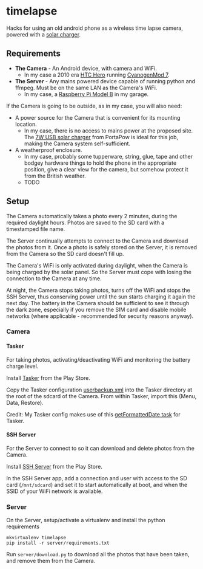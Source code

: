 # timelapse
Hacks for using an old android phone as a wireless time lapse camera, powered with a [solar charger](http://www.amazon.co.uk/gp/product/B00BU38MG0/ref=as_li_tl?ie=UTF8&camp=1634&creative=19450&creativeASIN=B00BU38MG0&linkCode=as2&tag=daybarrcom-21&linkId=7BZTGS5ZNT6V6D7R).

## Requirements

* **The Camera** - An Android device, with camera and WiFi.
    * In my case a 2010 era [HTC Hero](http://en.wikipedia.org/wiki/HTC_Hero) running [CyanogenMod 7](http://www.cyanogenmod.org/).
* **The Server** - Any mains powered device capable of running python and ffmpeg. Must be on the same LAN as the Camera's WiFi.
    * In my case, a [Raspberry Pi Model B](http://www.raspberrypi.org/products/model-b/) in my garage.

If the Camera is going to be outside, as in my case, you will also need:

* A power source for the Camera that is convenient for its mounting location.
    * In my case, there is no access to mains power at the proposed site. The [7W USB solar charger](http://www.amazon.co.uk/gp/product/B00BU38MG0/ref=as_li_tl?ie=UTF8&camp=1634&creative=19450&creativeASIN=B00BU38MG0&linkCode=as2&tag=daybarrcom-21&linkId=7BZTGS5ZNT6V6D7R) from PortaPow is ideal for this job, making the Camera system self-sufficient.
* A weatherproof enclosure.
    * In my case, probably some tupperware, string, glue, tape and other bodgey hardware things to hold the phone in the appropriate position, give a clear view for the camera, but somehow protect it from the British weather.
    * TODO

## Setup

The Camera automatically takes a photo every 2 minutes, during the required daylight hours. Photos are saved to the SD card with a timestamped file name.

The Server continually attempts to connect to the Camera and download the photos from it. Once a photo is safely stored on the Server, it is removed from the Camera so the SD card doesn't fill up.

The Camera's WiFi is only activated during daylight, when the Camera is being charged by the solar panel. So the Server must cope with losing the connection to the Camera at any time.

At night, the Camera stops taking photos, turns off the WiFi and stops the SSH Server, thus conserving power until the sun starts charging it again the next day. The battery in the Camera should be sufficient to see it through the dark zone, especially if you remove the SIM card and disable mobile networks (where applicable - recommended for security reasons anyway).

### Camera

#### Tasker

For taking photos, activating/deactivating WiFi and monitoring the battery charge level.

Install [Tasker](https://play.google.com/store/apps/details?id=net.dinglisch.android.taskerm) from the Play Store.

Copy the Tasker configuration [userbackup.xml](userbackup.xml) into the Tasker directory at the root of the sdcard of the Camera. From within Tasker, import this (Menu, Data, Restore).

Credit: My Tasker config makes use of this [getFormattedDate task](http://tasker.wikidot.com/getformatteddate) for Tasker.

#### SSH Server

For the Server to connect to so it can download and delete photos from the Camera.

Install [SSH Server](https://play.google.com/store/apps/details?id=com.icecoldapps.sshserver) from the Play Store.

In the SSH Server app, add a connection and user with access to the SD card (`/mnt/sdcard`) and set it to start automatically at boot, and when the SSID of your WiFi network is available.

### Server

On the Server, setup/activate a virtualenv and install the python requirements

    mkvirtualenv timelapse
    pip install -r server/requirements.txt

Run `server/download.py` to download all the photos that have been taken, and remove them from the Camera.
